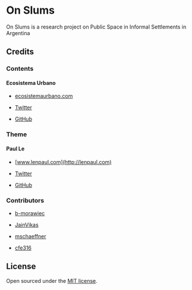# On Slums

On Slums is a research project on Public Space in Informal Settlements in Argentina

## Credits

### Contents
#### Ecosistema Urbano

* [ecosistemaurbano.com](http://ecosistemaurbano.com)

* [Twitter](https://twitter.com/ecosistema)

* [GitHub](https://github.com/EcosistemaUrbano)

### Theme

#### Paul Le

* [www.lenpaul.com](http://lenpaul.com)

* [Twitter](https://twitter.com/paululele)

* [GitHub](https://github.com/LeNPaul)

### Contributors

* [b-morawiec](https://github.com/b-morawiec)

* [JainVikas](https://github.com/JainVikas)

* [mschaeffner](https://github.com/mschaeffner)

* [cfe316](https://github.com/cfe316)

## License

Open sourced under the [MIT license](https://github.com/LeNPaul/Millennial/blob/gh-pages/LICENSE.md).
